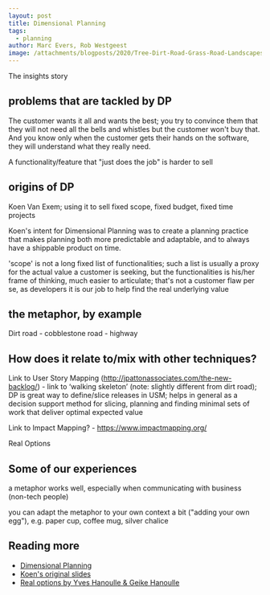 ```yaml
---
layout: post
title: Dimensional Planning
tags:
  - planning
author: Marc Evers, Rob Westgeest
image: /attachments/blogposts/2020/Tree-Dirt-Road-Grass-Road-Landscapes-Green-House-2423162.jpg
---
```


The insights story

## problems that are tackled by DP

The customer wants it all and wants the best; you try to convince them that they will not need all the bells and whistles but the customer won't buy that. And you know only when the customer gets their hands on the software, they will understand what they really need.

A functionality/feature that "just does the job" is harder to sell


## origins of DP

Koen Van Exem; using it to sell fixed scope, fixed budget, fixed time projects 

Koen's intent for Dimensional Planning was to create a planning practice that makes planning both more predictable and adaptable, and to always have a shippable product on time.

'scope' is not a long fixed list of functionalities; such a list is usually a proxy for the actual value a customer is seeking, but the functionalities is his/her frame of thinking, much easier to articulate; that's not a customer flaw per se, as developers it is our job to help find the real underlying value

## the metaphor, by example


Dirt road - cobblestone road - highway


## How does it relate to/mix with other techniques?

Link to User Story Mapping (http://jpattonassociates.com/the-new-backlog/) - link to ‘walking skeleton’ (note: slightly different from dirt road); DP is great way to define/slice releases in USM; helps in general as a decision support method for slicing, planning and finding minimal sets of work that deliver optimal expected value

Link to Impact Mapping? - https://www.impactmapping.org/ 

Real Options

## Some of our experiences

a metaphor works well, especially when communicating with business (non-tech people)

you can adapt the metaphor to your own context a bit ("adding your own egg"), e.g. paper cup, coffee mug, silver chalice

## Reading more

- [Dimensional Planning](http://www.hanoulle.be/2015/07/dimensional-planning/)
- [Koen's original slides](https://www.slideshare.net/inxin/dimensional-planning-30790935)
- [Real options by Yves Hanoulle & Geike Hanoulle](https://www.youtube.com/watch?v=YAxUwZzlMJE&feature=youtu.be)
